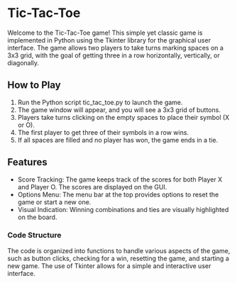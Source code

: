 <h1> Tic-Tac-Toe</h1>
<block>
<p>Welcome to the Tic-Tac-Toe game! This simple yet classic game is implemented in Python using the Tkinter library for the graphical user interface. The game allows two players to take turns marking spaces on a 3x3 grid, with the goal of getting three in a row horizontally, vertically, or diagonally.
</p>
 <h2> How to Play</h2>
   <ol>
<li>Run the Python script tic_tac_toe.py to launch the game.</li>
<li>The game window will appear, and you will see a 3x3 grid of buttons.</li>
<li>Players take turns clicking on the empty spaces to place their symbol (X or O).</li>
<li>The first player to get three of their symbols in a row wins.</li>
<li>If all spaces are filled and no player has won, the game ends in a tie.</li>
     </ol>

<h2>Features</h2>
<ul>
<li>Score Tracking: The game keeps track of the scores for both Player X and Player O. The scores are displayed on the GUI.</li>
<li>Options Menu: The menu bar at the top provides options to reset the game or start a new one.</li>
<li>Visual Indication: Winning combinations and ties are visually highlighted on the board.
</li>
</ul>

<h3>Code Structure</h3>
The code is organized into functions to handle various aspects of the game, such as button clicks, checking for a win, resetting the game, and starting a new game. The use of Tkinter allows for a simple and interactive user interface.

  
</block>
